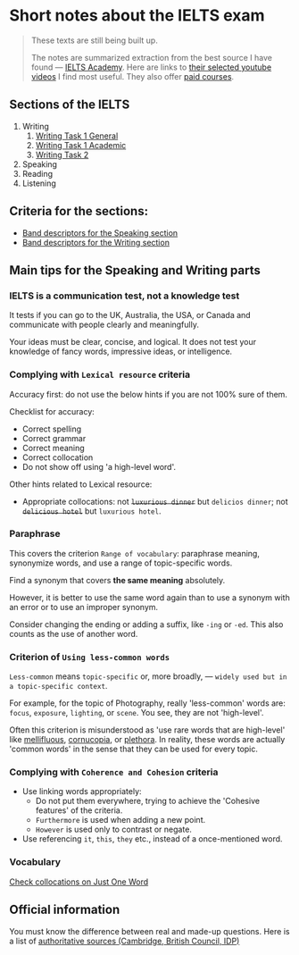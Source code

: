 # Short notes about the IELTS exam

> These texts are still being built up.
> 
> The notes are summarized extraction from the best source I have found — [IELTS Academy](https://www.youtube.com/@Ieltsadvantage).
> Here are links to [their selected youtube videos](/video-links.md) I find most useful.
> They also offer [paid courses](https://www.ieltsadvantage.com/vip-academy/).


## Sections of the IELTS

1. Writing
   1. [Writing Task 1 General](/writing-task-1-general/)
   1. [Writing Task 1 Academic](/writing-task-1-academic)
   1. [Writing Task 2](/writing-task-2/)
1. Speaking
1. Reading
1. Listening


## Criteria for the sections:

- [Band descriptors for the Speaking section](https://takeielts.britishcouncil.org/sites/default/files/ielts_speaking_band_descriptors.pdf)
- [Band descriptors for the Writing section](http://takeielts.britishcouncil.org/sites/default/files/ielts_writing_band_descriptors.pdf)


## Main tips for the Speaking and Writing parts

### IELTS is a communication test, not a knowledge test
It tests if you can go to the UK, Australia, the USA, or Canada and communicate with people clearly and meaningfully.

Your ideas must be clear, concise, and logical. It does not test your knowledge of fancy words, impressive ideas, or intelligence.


### Complying with `Lexical resource` criteria

Accuracy first: do not use the below hints if you are not 100% sure of them.

Checklist for accuracy:

- Correct spelling
- Correct grammar
- Correct meaning
- Correct collocation
- Do not show off using 'a high-level word'.

Other hints related to Lexical resource:

- Appropriate collocations: not ~~`luxurious dinner`~~ but `delicios dinner`; not ~~`delicious hotel`~~ but `luxurious hotel`.


### Paraphrase

This covers the criterion `Range of vocabulary`: paraphrase meaning, synonymize words, and use a range of topic-specific words.

Find a synonym that covers **the same meaning** absolutely.

However, it is better to use the same word again than to use a synonym with an error or to use an improper synonym.

Consider changing the ending or adding a suffix, like `-ing` or `-ed`. This also counts as the use of another word.


### Criterion of `Using less-common words`

`Less-common` means `topic-specific` or, more broadly, — `widely used but in a topic-specific context`.

For example, for the topic of Photography, really 'less-common' words are: `focus`, `exposure`, `lighting`, or `scene`. You see, they are not 'high-level'.

Often this criterion is misunderstood as 'use rare words that are high-level' like [mellifluous](https://www.oxfordlearnersdictionaries.com/definition/english/mellifluous), [cornucopia](https://www.oxfordlearnersdictionaries.com/definition/english/cornucopia), or [plethora](https://www.oxfordlearnersdictionaries.com/definition/english/plethora). In reality, these words are actually 'common words' in the sense that they can be used for every topic.


### Complying with `Coherence and Cohesion` criteria

- Use linking words appropriately:
  - Do not put them everywhere, trying to achieve the 'Cohesive features' of the criteria.
  - `Furthermore` is used when adding a new point.
  - `However` is used only to contrast or negate.
- Use referencing `it`, `this`, `they` etc., instead of a once-mentioned word.


### Vocabulary

[Check collocations on Just One Word](HTTP://just-the-word)


## Official information

You must know the difference between real and made-up questions. Here is a list of 
[authoritative sources (Cambridge, British Council, IDP)](./authoritative-sources.md)

